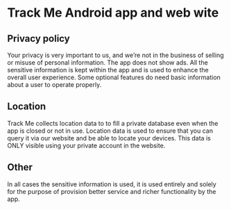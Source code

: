 # Track Me Android app and web wite

## Privacy policy

Your privacy is very important to us, and we’re not in the business of selling or misuse of personal information. The app does not show ads. All the sensitive information is kept within the app and is used to enhance the overall user experience. Some optional features do need basic information about a user to operate properly.

## Location

Track Me collects location data to to fill a private database even when the app is closed or not in use. Location data is used to ensure that you can query it via our website and be able to locate your devices. This data is ONLY visible using your private account in the website.

## Other

In all cases the sensitive information is used, it is used entirely and solely for the purpose of provision better service and richer functionality by the app.
